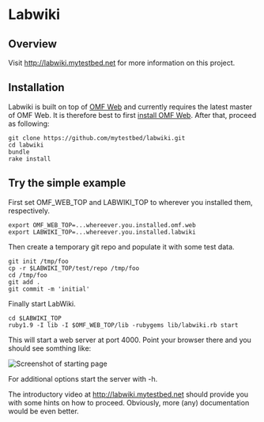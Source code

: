 # Labwiki

## Overview

Visit http://labwiki.mytestbed.net for more information on this project.

## Installation

Labwiki is built on top of [OMF Web](https://github.com/mytestbed/omf_web) and currently requires the latest
master of OMF Web. It is therefore best to first 
[install OMF Web](https://github.com/mytestbed/omf_web/blob/master/README.md). After that, proceed as following:

    git clone https://github.com/mytestbed/labwiki.git
    cd labwiki
    bundle
    rake install

## Try the simple example

First set OMF_WEB_TOP and LABWIKI_TOP to wherever you installed them, respectively.

    export OMF_WEB_TOP=...whereever.you.installed.omf.web
    export LABWIKI_TOP=...whereever.you.installed.labwiki
    
Then create a temporary git repo and populate it with some test data.

    git init /tmp/foo
    cp -r $LABWIKI_TOP/test/repo /tmp/foo
    cd /tmp/foo
    git add .
    git commit -m 'initial'
    
Finally start LabWiki.

    cd $LABWIKI_TOP
    ruby1.9 -I lib -I $OMF_WEB_TOP/lib -rubygems lib/labwiki.rb start
    
This will start a web server at port 4000. Point your browser there and you should see somthing like:

![Screenshot of starting page](https://raw.github.com/mytestbed/labwiki/master/doc/screenshot.png "Screenshot")

For additional options start the server with -h.

The introductory video at http://labwiki.mytestbed.net should provide you with some hints on how to proceed. Obviously, 
more (any) documentation would be even better.

